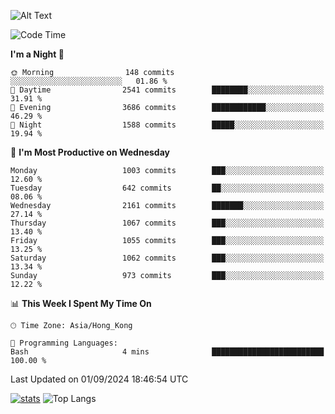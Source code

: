 ![Alt Text](https://media.tenor.com/3Gehha8RO-sAAAAC/goose-dance.gif)

<!--START_SECTION:waka-->
![Code Time](http://img.shields.io/badge/Code%20Time-290%20hrs%2027%20mins-blue)

**I'm a Night 🦉** 

```text
🌞 Morning                148 commits         ░░░░░░░░░░░░░░░░░░░░░░░░░   01.86 % 
🌆 Daytime                2541 commits        ████████░░░░░░░░░░░░░░░░░   31.91 % 
🌃 Evening                3686 commits        ████████████░░░░░░░░░░░░░   46.29 % 
🌙 Night                  1588 commits        █████░░░░░░░░░░░░░░░░░░░░   19.94 % 
```
📅 **I'm Most Productive on Wednesday** 

```text
Monday                   1003 commits        ███░░░░░░░░░░░░░░░░░░░░░░   12.60 % 
Tuesday                  642 commits         ██░░░░░░░░░░░░░░░░░░░░░░░   08.06 % 
Wednesday                2161 commits        ███████░░░░░░░░░░░░░░░░░░   27.14 % 
Thursday                 1067 commits        ███░░░░░░░░░░░░░░░░░░░░░░   13.40 % 
Friday                   1055 commits        ███░░░░░░░░░░░░░░░░░░░░░░   13.25 % 
Saturday                 1062 commits        ███░░░░░░░░░░░░░░░░░░░░░░   13.34 % 
Sunday                   973 commits         ███░░░░░░░░░░░░░░░░░░░░░░   12.22 % 
```


📊 **This Week I Spent My Time On** 

```text
🕑︎ Time Zone: Asia/Hong_Kong

💬 Programming Languages: 
Bash                     4 mins              █████████████████████████   100.00 % 
```


 Last Updated on 01/09/2024 18:46:54 UTC
<!--END_SECTION:waka-->
[![stats](https://github-readme-stats-rose-phi.vercel.app/api?username=jxncted&count_private=true)](https://github.com/jxncted/github-readme-stats)
![Top Langs](https://github-readme-stats-rose-phi.vercel.app/api/top-langs/?username=jxncted\&layout=compact&hide=c,assembly,jupyter%20notebook)
